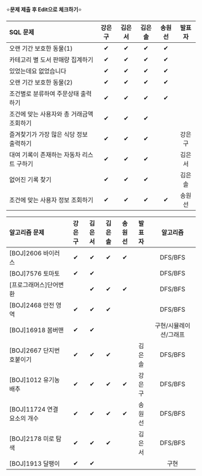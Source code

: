 ⭐**문제 제출 후 Edit으로 체크하기**⭐

|SQL 문제                              |강은구|김은서|김은솔|송원선|발표자|
|:-------------------------------------|:----:|:----:|:----:|:----:|:--:|
|오랜 기간 보호한 동물(1)                | ✔   |  ✔  |   ✔  |  ✔    |    |
|카테고리 별 도서 판매량 집계하기         |  ✔   |  ✔  |   ✔ |   ✔   |    |
|있었는데요 없었습니다                   |   ✔  | ✔   |   ✔ |   ✔   |    |
|오랜 기간 보호한 동물(2)                |   ✔  |  ✔  |   ✔ |   ✔   |    |
|조건별로 분류하여 주문상태 출력하기      |   ✔  |  ✔  |   ✔   |  ✔  |    |
|조건에 맞는 사용자와 총 거래금액 조회하기|   ✔  |  ✔  |    ✔ |      |    |
|즐겨찾기가 가장 많은 식당 정보 출력하기  |   ✔  |  ✔  |   ✔  |      | 강은구 |
|대여 기록이 존재하는 자동차 리스트 구하기|   ✔  |  ✔  |   ✔  |      | 김은서 |
|	없어진 기록 찾기                      |   ✔  |  ✔  |  ✔   |      | 김은솔 |
|조건에 맞는 사용자 정보 조회하기        |   ✔  |  ✔  |  ✔   |  ✔    | 송원선 |

|알고리즘 문제             |강은구|김은서|김은솔|송원선|발표자  |알고리즘|
|:-------------------------|:----:|:----:|:----:|:----:|:----:|:------:|
|[BOJ]2606 바이러스         |  ✔  |  ✔  | ✔    |  ✔  |      |DFS/BFS |
|[BOJ]7576 토마토           |  ✔   |  ✔  |      |      |      |DFS/BFS|
|[프로그래머스]단어변환      |      |  ✔  |  ✔   |  ✔    |      |DFS/BFS|
|[BOJ]2468 안전 영역        |  ✔  |  ✔  |  ✔   |      |      |DFS/BFS |
|[BOJ]16918 봄버맨          |  ✔   |  ✔  |      |      |      |구현/시뮬레이션/그래프 |
|[BOJ]2667 단지번호붙이기    |  ✔   |  ✔  |  ✔   |      |김은솔|DFS/BFS |
|[BOJ]1012 유기농 배추       |  ✔   |  ✔  |  ✔   |  ✔    |강은구|DFS/BFS |
|[BOJ]11724 연결 요소의 개수 |  ✔  |  ✔  |   ✔  |  ✔  |송원선|DFS/BFS |
|[BOJ]2178 미로 탐색        |  ✔  |  ✔   |   ✔  |      |김은서|DFS/BFS|
|[BOJ]1913 달팽이           |  ✔  |  ✔  |      |      |    |구현|
